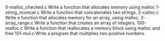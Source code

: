 0-malloc_checked.c Write a function that allocates memory using malloc
1-string_nconcat.c Write a function that concatenates two strings.
2-calloc.c Write a function that allocates memory for an array, using malloc.
3-array_range.c Write a function that creates an array of integers.
100-realloc.c Write a function that reallocates a memory block using malloc and free
101-mul.c Write a program that multiplies two positive numbers.
